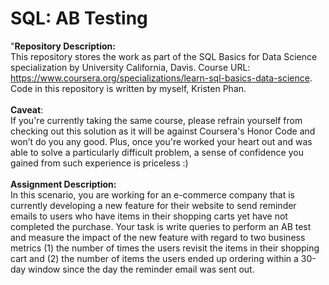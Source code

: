 # SQL: AB Testing

"__Repository Description:__
<br/>
This repository stores the work as part of the SQL Basics for Data Science specialization by University California, Davis. Course URL: https://www.coursera.org/specializations/learn-sql-basics-data-science. Code in this repository is written by myself, Kristen Phan.
<br/>
<br/>
__Caveat__: 
<br/>
If you're currently taking the same course, please refrain yourself from checking out this solution as it will be against Coursera's Honor Code and won’t do you any good. Plus, once you're worked your heart out and was able to solve a particularly difficult problem, a sense of confidence you gained from such experience is priceless :)
<br/>
<br/>
__Assignment Description:__
<br/>
In this scenario, you are working for an e-commerce company that is currently developing a new feature for their website to send reminder emails to users who have items in their shopping carts yet have not completed the purchase. Your task is write queries to perform an AB test and measure the impact of the new feature with regard to two business metrics (1) the number of times the users revisit the items in their shopping cart and (2) the number of items the users ended up ordering within a 30-day window since the day the reminder email was sent out. 
